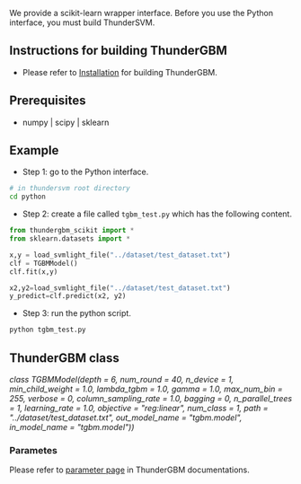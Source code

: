 We provide a scikit-learn wrapper interface. Before you use the Python interface, you must build ThunderSVM.

## Instructions for building ThunderGBM
* Please refer to [Installation](http://thundergbm.readthedocs.io/en/latest/how-to.html) for building ThunderGBM.

## Prerequisites
* numpy | scipy | sklearn

## Example

* Step 1: go to the Python interface.
```bash
# in thundersvm root directory
cd python
```
* Step 2: create a file called ```tgbm_test.py``` which has the following content.
```python
from thundergbm_scikit import *
from sklearn.datasets import *

x,y = load_svmlight_file("../dataset/test_dataset.txt")
clf = TGBMModel()
clf.fit(x,y)

x2,y2=load_svmlight_file("../dataset/test_dataset.txt")
y_predict=clf.predict(x2, y2)
```
* Step 3: run the python script.
```bash
python tgbm_test.py
```

## ThunderGBM class
*class TGBMModel(depth = 6, num_round = 40, n_device = 1, min_child_weight = 1.0, lambda_tgbm = 1.0, gamma = 1.0, max_num_bin = 255, verbose = 0, column_sampling_rate = 1.0, bagging = 0, n_parallel_trees = 1, learning_rate = 1.0, objective = "reg:linear", num_class = 1, path = "../dataset/test_dataset.txt", out_model_name = "tgbm.model", in_model_name = "tgbm.model"))*

### Parametes
Please refer to [parameter page](https://github.com/zeyiwen/thundergbm/blob/master/docs/parameters.md) in ThunderGBM documentations.